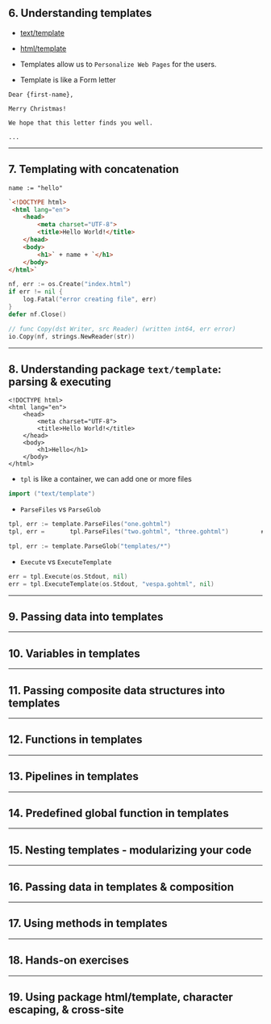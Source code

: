 ## 6. Understanding templates

* [text/template](https://pkg.go.dev/text/template)
* [html/template](https://pkg.go.dev/html/template)

* Templates allow us to `Personalize Web Pages` for the users.

* Template is like a Form letter
```
Dear {first-name},

Merry Christmas!

We hope that this letter finds you well.

...
```

***

## 7. Templating with concatenation

```
name := "hello"
```

```html
`<!DOCTYPE html>
 <html lang="en">
	<head>
	    <meta charset="UTF-8">
	    <title>Hello World!</title>
	</head>
	<body>
	    <h1>` + name + `</h1>
	</body>
</html>`
```

```go
nf, err := os.Create("index.html")
if err != nil {
    log.Fatal("error creating file", err)
}
defer nf.Close()

// func Copy(dst Writer, src Reader) (written int64, err error)
io.Copy(nf, strings.NewReader(str))
```
***

## 8. Understanding package `text/template`: parsing & executing

```gohtml
<!DOCTYPE html>
<html lang="en">
    <head>
        <meta charset="UTF-8">
        <title>Hello World!</title>
    </head>
    <body>
        <h1>Hello</h1>
    </body>
</html>
```

* `tpl` is like a container, we can add one or more files

```go
import ("text/template")
```

* `ParseFiles` vs `ParseGlob`
```go
tpl, err := template.ParseFiles("one.gohtml")
tpl, err =       tpl.ParseFiles("two.gohtml", "three.gohtml")         # We can add more files to `tpl` container

tpl, err := template.ParseGlob("templates/*")
```

* `Execute` vs `ExecuteTemplate`
```go
err = tpl.Execute(os.Stdout, nil)
err = tpl.ExecuteTemplate(os.Stdout, "vespa.gohtml", nil)
```


***

## 9. Passing data into templates

***

## 10. Variables in templates

***

## 11. Passing composite data structures into templates

***

## 12. Functions in templates

***

## 13. Pipelines in templates

***

## 14. Predefined global function in templates

***

## 15. Nesting templates - modularizing your code

***

## 16. Passing data in templates & composition

***

## 17. Using methods in templates

***

## 18. Hands-on exercises

***

## 19. Using package html/template, character escaping, & cross-site
